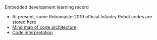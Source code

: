 Embedded development learning record

* At present, some Robomaster2019 official Infantry Robot codes are stored here
* [Mind map of code architecture](https://github.com/OrangeFlavoredDerek/EmbeddedDevelopment/blob/main/SH_RM_2019InfantryProgram.emmx)
* [Code interpretation](https://bbs.robomaster.com/forum.php?mod=viewthread&tid=8361)
